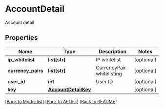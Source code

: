 # AccountDetail

Account detail
## Properties
Name | Type | Description | Notes
------------ | ------------- | ------------- | -------------
**ip_whitelist** | **list[str]** | IP whitelist | [optional] 
**currency_pairs** | **list[str]** | CurrencyPair whitelisting | [optional] 
**user_id** | **int** | User ID | [optional] 
**key** | [**AccountDetailKey**](AccountDetailKey.md) |  | [optional] 

[[Back to Model list]](../README.md#documentation-for-models) [[Back to API list]](../README.md#documentation-for-api-endpoints) [[Back to README]](../README.md)


